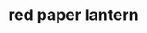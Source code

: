 ---
layout: objects
title: red paper lantern
emoji: red_paper_lantern
permalink: 🏮.html
image: assets/img/3moji/red_paper_lantern.png
---